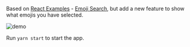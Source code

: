 Based on [React Examples](https://github.com/facebook/react/wiki/examples) - [Emoji Search](https://github.com/ahfarmer/emoji-search), but add a new feature to show what emojis you have selected.

![demo](https://dl.dropboxusercontent.com/s/v48u6egipelm96x/21550880-9879-4DAB-9DBF-1B61235DA25E-78457-00021F41520CE937.gif?dl=0)

Run `yarn start` to start the app.